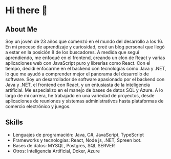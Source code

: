 # Hi there 👋

## About Me
Soy un joven de 23 años que comenzó en el mundo del desarrollo a los 16. En mi proceso de aprendizaje y curiosidad, creé un blog personal que llegó a estar en la posición 8 de los buscadores. A medida que seguí aprendiendo, me enfoqué en el frontend, creando un clon de React y varias aplicaciones web con JavaScript puro y librerías como React. Con el tiempo, decidí enfocarme en el backend con tecnologías como Java y .NET, lo que me ayudó a comprender mejor el panorama del desarrollo de software.
Soy un desarrollador de software apasionado por el backend con Java y .NET, el frontend con React, y un entusiasta de la inteligencia artificial. Me especializo en el manejo de bases de datos SQL y Azure. A lo largo de mi carrera, he trabajado en una variedad de proyectos, desde aplicaciones de reuniones y sistemas administrativos hasta plataformas de comercio electrónico y juegos.

## Skills
* Lenguajes de programación: Java, C#, JavaScript, TypeScript
* Frameworks y tecnologías: React, Node js, .NET, Spreen bot.
* Bases de datos: MYSQL, Postgres, SQL SERVER
* Otros: Inteligencia Artificial, Doker, Azure






